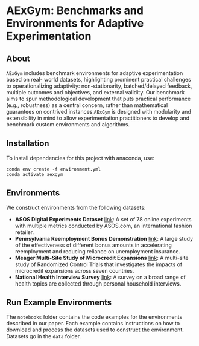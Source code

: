 # AExGym: Benchmarks and Environments for Adaptive Experimentation 

## About 
`AExGym` includes benchmark environments for adaptive experimentation based on real-
world datasets, highlighting prominent practical challenges to operationalizing
adaptivity: non-stationarity, batched/delayed feedback, multiple outcomes and
objectives, and external validity. Our benchmark aims to spur methodological
development that puts practical performance (e.g., robustness) as a central concern,
rather than mathematical guarantees on contrived instances.`AExGym` is designed with modularity and extensibility in mind to allow experimentation practitioners to develop and benchmark custom environments and algorithms.

## Installation 

To install dependencies for this project with anaconda, use: 
```
conda env create -f environment.yml
conda activate aexgym
```

## Environments 

We construct environments from the following datasets: 

- **ASOS Digital Experiments Dataset** [link](https://osf.io/64jsb/): A set of 78 online experiments with multiple metrics conducted by ASOS.com, an international fashion retailer. 
- **Pennsylvania Reemployment Bonus Demonstration** [link](https://www.upjohn.org/data-tools/employment-research-data-center/pennsylvania-reemployment-bonus-demonstration): A large study of the effectiveness of different bonus amounts in accelerating reemployment and reducing reliance on unemployment insurance. 
- **Meager Multi-Site Study of Microcredit Expansions** [link](https://www.openicpsr.org/openicpsr/project/116357/version/V1/view): A multi-site study of Randomized Control Trials that investigates the impacts of microcredit expansions across seven countries. 
- **National Health Interview Survey** [link](https://www.cdc.gov/nchs/nhis/index.htm): A survey on a broad range of health topics are collected through personal household interviews.

## Run Example Environments 

The `notebooks` folder contains the code examples for the environments 
described in our paper. Each example contains instructions on how to download 
and process the datasets used to construct the environment. Datasets go 
in the `data` folder. 

